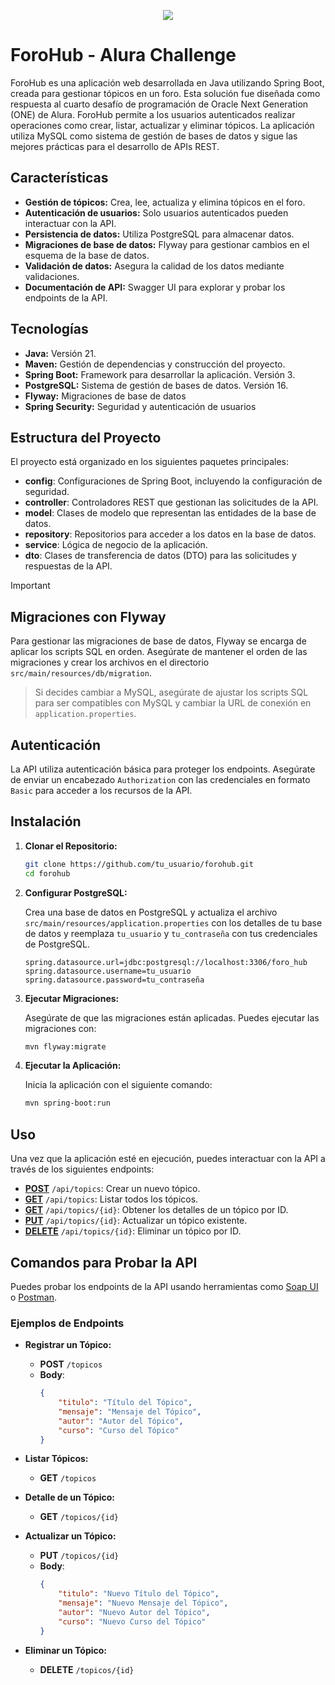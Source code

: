 
<p align="center">
  	<img width="auto" height="auto" src="img/Badge_ForoHub_ONE.png">
</p>

# ForoHub - Alura Challenge

ForoHub es una aplicación web desarrollada en Java utilizando Spring Boot, creada para gestionar tópicos en un foro. Esta solución fue diseñada como respuesta al cuarto desafío de programación de Oracle Next Generation (ONE) de Alura. ForoHub permite a los usuarios autenticados realizar operaciones como crear, listar, actualizar y eliminar tópicos. La aplicación utiliza MySQL como sistema de gestión de bases de datos y sigue las mejores prácticas para el desarrollo de APIs REST.

## Características

- **Gestión de tópicos:** Crea, lee, actualiza y elimina tópicos en el foro.
- **Autenticación de usuarios:** Solo usuarios autenticados pueden interactuar con la API.
- **Persistencia de datos:** Utiliza PostgreSQL para almacenar datos.
- **Migraciones de base de datos:** Flyway para gestionar cambios en el esquema de la base de datos.
- **Validación de datos:** Asegura la calidad de los datos mediante validaciones.
- **Documentación de API:** Swagger UI para explorar y probar los endpoints de la API.

## Tecnologías

- **Java:** Versión 21.
- **Maven:** Gestión de dependencias y construcción del proyecto.
- **Spring Boot:** Framework para desarrollar la aplicación. Versión 3.
- **PostgreSQL:** Sistema de gestión de bases de datos. Versión 16.
- **Flyway:** Migraciones de base de datos
- **Spring Security:** Seguridad y autenticación de usuarios

## Estructura del Proyecto

El proyecto está organizado en los siguientes paquetes principales:

- **config**: Configuraciones de Spring Boot, incluyendo la configuración de seguridad.
- **controller**: Controladores REST que gestionan las solicitudes de la API.
- **model**: Clases de modelo que representan las entidades de la base de datos.
- **repository**: Repositorios para acceder a los datos en la base de datos.
- **service**: Lógica de negocio de la aplicación.
- **dto**: Clases de transferencia de datos (DTO) para las solicitudes y respuestas de la API.

>[!IMPORTANT]
> ## Migraciones con Flyway

Para gestionar las migraciones de base de datos, Flyway se encarga de aplicar los scripts SQL en orden. Asegúrate de mantener el orden de las migraciones y crear los archivos en el directorio `src/main/resources/db/migration`.

> Si decides cambiar a MySQL, asegúrate de ajustar los scripts SQL para ser compatibles con MySQL y cambiar la URL de conexión en `application.properties`.

## Autenticación

La API utiliza autenticación básica para proteger los endpoints. Asegúrate de enviar un encabezado `Authorization` con las credenciales en formato `Basic` para acceder a los recursos de la API.

## Instalación

1. **Clonar el Repositorio:**

   ```bash
   git clone https://github.com/tu_usuario/forohub.git
   cd forohub
   ```

2. **Configurar PostgreSQL:**

   Crea una base de datos en PostgreSQL y actualiza el archivo `src/main/resources/application.properties` con los detalles de tu base de datos y reemplaza `tu_usuario` y `tu_contraseña` con tus credenciales de PostgreSQL.

   ```properties
   spring.datasource.url=jdbc:postgresql://localhost:3306/foro_hub
   spring.datasource.username=tu_usuario
   spring.datasource.password=tu_contraseña
   ```

3. **Ejecutar Migraciones:**

   Asegúrate de que las migraciones están aplicadas. Puedes ejecutar las migraciones con:

   ```bash
   mvn flyway:migrate
   ```

4. **Ejecutar la Aplicación:**

   Inicia la aplicación con el siguiente comando:

   ```bash
   mvn spring-boot:run
   ```

## Uso

Una vez que la aplicación esté en ejecución, puedes interactuar con la API a través de los siguientes endpoints:

- **<a href="#gestion">POST</a>** `/api/topics`: Crear un nuevo tópico.
- **<a href="#listar">GET</a>** `/api/topics`: Listar todos los tópicos.
- **<a href="#detalle">GET</a>** `/api/topics/{id}`: Obtener los detalles de un tópico por ID.
- **<a href="#actualizar">PUT</a>** `/api/topics/{id}`: Actualizar un tópico existente.
- **<a href="#eliminar">DELETE</a>** `/api/topics/{id}`: Eliminar un tópico por ID.

## Comandos para Probar la API

Puedes probar los endpoints de la API usando herramientas como [Soap UI](https://www.soapui.org/) o [Postman](https://www.postman.com/).

### Ejemplos de Endpoints

- **<p id="gestion">Registrar un Tópico:</p>**
    - **POST** `/topicos`
    - **Body**:
        ```json
        {
            "titulo": "Título del Tópico",
            "mensaje": "Mensaje del Tópico",
            "autor": "Autor del Tópico",
            "curso": "Curso del Tópico"
        }
        ```

- **<p id="listar">Listar Tópicos:</p>**
    - **GET** `/topicos`

- **<p id="detalle">Detalle de un Tópico:</p>**
    - **GET** `/topicos/{id}`

- **<p id="actualizar">Actualizar un Tópico:</p>**
    - **PUT** `/topicos/{id}`
    - **Body**:
        ```json
        {
            "titulo": "Nuevo Título del Tópico",
            "mensaje": "Nuevo Mensaje del Tópico",
            "autor": "Nuevo Autor del Tópico",
            "curso": "Nuevo Curso del Tópico"
        }
        ```

- **<p id="eliminar">Eliminar un Tópico:</p>**
    - **DELETE** `/topicos/{id}`
